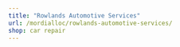 ```yaml
---
title: "Rowlands Automotive Services"
url: /mordialloc/rowlands-automotive-services/
shop: car repair
---
```

